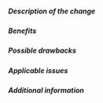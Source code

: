 <!--
 Before you open the request please review the following guidelines and tips to help it be more easily integrated:
 
 - Describe the scope of your change - i.e. what the change does.
 - Describe any known limitations with your change.
 - Please run any tests or examples that can exercise your modified code.
 
 Thank you for contributing! We will try to test and integrate the change as soon as we can, but be aware we have many GitHub repositories to manage and can't immediately respond to every request. There is no need to bump or check in on a pull request (it will clutter the discussion of the request).
 
 Also don't be worried if the request is closed or not integrated sometimes the priorities of Bitnami might not match the priorities of the pull request. Don't fret, the open source community thrives on forks and GitHub makes it easy to keep your changes in a forked repo.
 
 After reviewing the guidelines above you can delete this text from the pull request.
 -->

##### Description of the change
<!-- Describe the scope of your change - i.e. what the change does. -->

##### Benefits
<!-- What benefits will be realized by the code change? -->

##### Possible drawbacks
<!-- Describe any known limitations with your change -->

##### Applicable issues
<!-- Enter any applicable Issues here (You can reference an issue using #) -->

##### Additional information
<!-- If there's anything else that's important and relevant to your pull
request, mention that information here.-->
